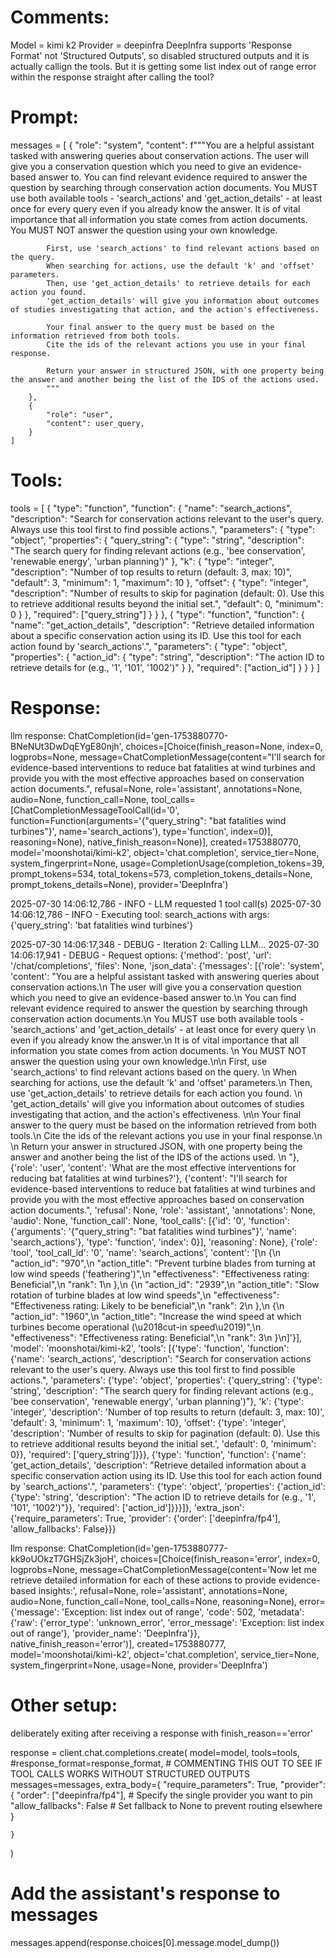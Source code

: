 # Comments: #
Model = kimi k2
Provider = deepinfra
DeepInfra supports 'Response Format' not 'Structured Outputs', so disabled structured outputs and it is actually callign the tools. But it is getting some list index out of range error within the response straight after calling the tool?

# Prompt: #
messages = [
        {
            "role": "system",
            "content": f"""You are a helpful assistant tasked with answering queries about conservation actions.
            The user will give you a conservation question which you need to give an evidence-based answer to.
            You can find relevant evidence required to answer the question by searching through conservation action documents.
            You MUST use both available tools - 'search_actions' and 'get_action_details' - at least once for every query 
            even if you already know the answer.
            It is of vital importance that all information you state comes from action documents. 
            You MUST NOT answer the question using your own knowledge.

            First, use 'search_actions' to find relevant actions based on the query. 
            When searching for actions, use the default 'k' and 'offset' parameters.
            Then, use 'get_action_details' to retrieve details for each action you found. 
            'get_action_details' will give you information about outcomes of studies investigating that action, and the action's effectiveness.            

            Your final answer to the query must be based on the information retrieved from both tools.
            Cite the ids of the relevant actions you use in your final response.
            
            Return your answer in structured JSON, with one property being the answer and another being the list of the IDS of the actions used. 
            """
        },
        {
            "role": "user",
            "content": user_query,
        }
    ]


# Tools: #
tools = [
    {
        "type": "function",
        "function": {
            "name": "search_actions",
            "description": "Search for conservation actions relevant to the user's query. Always use this tool first to find possible actions.",
            "parameters": {
                "type": "object",
                "properties": {
                    "query_string": {
                        "type": "string",
                        "description": "The search query for finding relevant actions (e.g., 'bee conservation', 'renewable energy', 'urban planning')"
                    },
                    "k": {
                        "type": "integer",
                        "description": "Number of top results to return (default: 3, max: 10)",
                        "default": 3,
                        "minimum": 1,
                        "maximum": 10
                    },
                    "offset": {
                        "type": "integer",
                        "description": "Number of results to skip for pagination (default: 0). Use this to retrieve additional results beyond the initial set.",
                        "default": 0,
                        "minimum": 0
                    }
                },
                "required": ["query_string"]
            }
        }
    },
    {
        "type": "function",
        "function": {
            "name": "get_action_details",
            "description": "Retrieve detailed information about a specific conservation action using its ID. Use this tool for each action found by 'search_actions'.",
            "parameters": {
                "type": "object",
                "properties": {
                    "action_id": {
                        "type": "string",
                        "description": "The action ID to retrieve details for (e.g., '1', '101', '1002')"
                    }
                },
                "required": ["action_id"]
            }
        }
    }
]




# Response: #
llm response: ChatCompletion(id='gen-1753880770-BNeNUt3DwDqEYgE80njh', choices=[Choice(finish_reason=None, index=0, logprobs=None, message=ChatCompletionMessage(content="I'll search for evidence-based interventions to reduce bat fatalities at wind turbines and provide you with the most effective approaches based on conservation action documents.", refusal=None, role='assistant', annotations=None, audio=None, function_call=None, tool_calls=[ChatCompletionMessageToolCall(id='0', function=Function(arguments='{"query_string": "bat fatalities wind turbines"}', name='search_actions'), type='function', index=0)], reasoning=None), native_finish_reason=None)], created=1753880770, model='moonshotai/kimi-k2', object='chat.completion', service_tier=None, system_fingerprint=None, usage=CompletionUsage(completion_tokens=39, prompt_tokens=534, total_tokens=573, completion_tokens_details=None, prompt_tokens_details=None), provider='DeepInfra') 


2025-07-30 14:06:12,786 - INFO - LLM requested 1 tool call(s)
2025-07-30 14:06:12,786 - INFO - Executing tool: search_actions with args: {'query_string': 'bat fatalities wind turbines'}

2025-07-30 14:06:17,348 - DEBUG - Iteration 2: Calling LLM...
2025-07-30 14:06:17,941 - DEBUG - Request options: {'method': 'post', 'url': '/chat/completions', 'files': None, 'json_data': {'messages': [{'role': 'system', 'content': "You are a helpful assistant tasked with answering queries about conservation actions.\n            The user will give you a conservation question which you need to give an evidence-based answer to.\n            You can find relevant evidence required to answer the question by searching through conservation action documents.\n            You MUST use both available tools - 'search_actions' and 'get_action_details' - at least once for every query \n            even if you already know the answer.\n            It is of vital importance that all information you state comes from action documents. \n            You MUST NOT answer the question using your own knowledge.\n\n            First, use 'search_actions' to find relevant actions based on the query. \n            When searching for actions, use the default 'k' and 'offset' parameters.\n            Then, use 'get_action_details' to retrieve details for each action you found. \n            'get_action_details' will give you information about outcomes of studies investigating that action, and the action's effectiveness.            \n\n            Your final answer to the query must be based on the information retrieved from both tools.\n            Cite the ids of the relevant actions you use in your final response.\n            \n            Return your answer in structured JSON, with one property being the answer and another being the list of the IDS of the actions used. \n            "}, {'role': 'user', 'content': 'What are the most effective interventions for reducing bat fatalities at wind turbines?'}, {'content': "I'll search for evidence-based interventions to reduce bat fatalities at wind turbines and provide you with the most effective approaches based on conservation action documents.", 'refusal': None, 'role': 'assistant', 'annotations': None, 'audio': None, 'function_call': None, 'tool_calls': [{'id': '0', 'function': {'arguments': '{"query_string": "bat fatalities wind turbines"}', 'name': 'search_actions'}, 'type': 'function', 'index': 0}], 'reasoning': None}, {'role': 'tool', 'tool_call_id': '0', 'name': 'search_actions', 'content': '[\n  {\n    "action_id": "970",\n    "action_title": "Prevent turbine blades from turning at low wind speeds (\'feathering\')",\n    "effectiveness": "Effectiveness rating: Beneficial",\n    "rank": 1\n  },\n  {\n    "action_id": "2939",\n    "action_title": "Slow rotation of turbine blades at low wind speeds",\n    "effectiveness": "Effectiveness rating: Likely to be beneficial",\n    "rank": 2\n  },\n  {\n    "action_id": "1960",\n    "action_title": "Increase the wind speed at which turbines become operational (\\u2018cut-in speed\\u2019)",\n    "effectiveness": "Effectiveness rating: Beneficial",\n    "rank": 3\n  }\n]'}], 'model': 'moonshotai/kimi-k2', 'tools': [{'type': 'function', 'function': {'name': 'search_actions', 'description': "Search for conservation actions relevant to the user's query. Always use this tool first to find possible actions.", 'parameters': {'type': 'object', 'properties': {'query_string': {'type': 'string', 'description': "The search query for finding relevant actions (e.g., 'bee conservation', 'renewable energy', 'urban planning')"}, 'k': {'type': 'integer', 'description': 'Number of top results to return (default: 3, max: 10)', 'default': 3, 'minimum': 1, 'maximum': 10}, 'offset': {'type': 'integer', 'description': 'Number of results to skip for pagination (default: 0). Use this to retrieve additional results beyond the initial set.', 'default': 0, 'minimum': 0}}, 'required': ['query_string']}}}, {'type': 'function', 'function': {'name': 'get_action_details', 'description': "Retrieve detailed information about a specific conservation action using its ID. Use this tool for each action found by 'search_actions'.", 'parameters': {'type': 'object', 'properties': {'action_id': {'type': 'string', 'description': "The action ID to retrieve details for (e.g., '1', '101', '1002')"}}, 'required': ['action_id']}}}]}, 'extra_json': {'require_parameters': True, 'provider': {'order': ['deepinfra/fp4'], 'allow_fallbacks': False}}}

llm response: ChatCompletion(id='gen-1753880777-kk9oUOkzT7GHSjZk3joH', choices=[Choice(finish_reason='error', index=0, logprobs=None, message=ChatCompletionMessage(content='Now let me retrieve detailed information for each of these actions to provide evidence-based insights:', refusal=None, role='assistant', annotations=None, audio=None, function_call=None, tool_calls=None, reasoning=None), error={'message': 'Exception: list index out of range', 'code': 502, 'metadata': {'raw': {'error_type': 'unknown_error', 'error_message': 'Exception: list index out of range'}, 'provider_name': 'DeepInfra'}}, native_finish_reason='error')], created=1753880777, model='moonshotai/kimi-k2', object='chat.completion', service_tier=None, system_fingerprint=None, usage=None, provider='DeepInfra')


# Other setup: #
deliberately exiting after receiving a response with finish_reason=='error'

response = client.chat.completions.create(
    model=model,
    tools=tools,
    #response_format=response_format, # COMMENTING THIS OUT TO SEE IF TOOL CALLS WORKS WITHOUT STRUCTURED OUTPUTS
    messages=messages,
    extra_body={
        "require_parameters": True,
        "provider": {
            "order": ["deepinfra/fp4"], # Specify the single provider you want to pin
            "allow_fallbacks": False     # Set fallback to None to prevent routing elsewhere
        }
        
    }
)

# Add the assistant's response to messages
messages.append(response.choices[0].message.model_dump())
